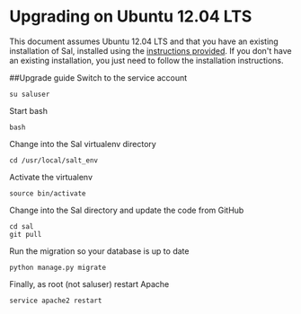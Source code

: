 Upgrading on Ubuntu 12.04 LTS
=====================
This document assumes Ubuntu 12.04 LTS and that you have an existing installation of Sal, installed using the [instructions provided](https://github.com/grahamgilbert/sal/blob/master/docs/Installation_on_Ubuntu_12.md). If you don't have an existing installation, you just need to follow the installation instructions.

##Upgrade guide
Switch to the service account

	su saluser
	
Start bash

	bash
	
Change into the Sal virtualenv directory
	
	cd /usr/local/salt_env

Activate the virtualenv

	source bin/activate

Change into the Sal directory and update the code from GitHub

	cd sal
	git pull
	
Run the migration so your database is up to date
	
	python manage.py migrate

Finally, as root (not saluser) restart Apache

	service apache2 restart